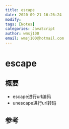 ```yaml
---
title: escape
date: 2020-09-21 16:26:24
modify: 
tags: [Notes]
categories: JavaScript
author: wmsj100
email: wmsj100@hotmail.com
---
```


# escape

## 概要

- escape进行url编码
- unescape进行url转码

## 参考

